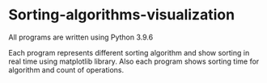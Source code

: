# Sorting-algorithms-visualization

All programs are written using Python 3.9.6

Each program represents different sorting algorithm 
and show sorting in real time using matplotlib library.
Also each program shows sorting time for algorithm 
and count of operations.
